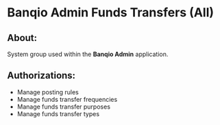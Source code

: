 # Banqio Admin Funds Transfers (All)

## About:

System group used within the **Banqio Admin** application.

## Authorizations:

- Manage posting rules
- Manage funds transfer frequencies
- Manage funds transfer purposes
- Manage funds transfer types